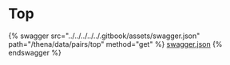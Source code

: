 # Top

{% swagger src="../../../../../.gitbook/assets/swagger.json" path="/thena/data/pairs/top" method="get" %}
[swagger.json](../../../../../.gitbook/assets/swagger.json)
{% endswagger %}

